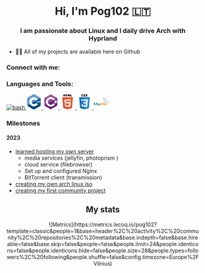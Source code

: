 <h1 align="center">Hi, I'm Pog102 🇱🇹</h1>
<h3 align="center">I am passionate about Linux and I daily drive Arch with Hyprland</h3>

- 👨‍💻 All of my projects are available here on Github

<h3 align="left">Connect with me:</h3>
<p align="left">
</p>


<h3 align="left">Languages and Tools:</h3>
<p align="left"> <a href="https://www.gnu.org/software/bash/" target="_blank" rel="noreferrer"> <img src="https://www.vectorlogo.zone/logos/gnu_bash/gnu_bash-icon.svg" alt="bash" width="40" height="40"/> </a> <a href="https://www.w3schools.com/cpp/" target="_blank" rel="noreferrer"> <img src="https://raw.githubusercontent.com/devicons/devicon/master/icons/cplusplus/cplusplus-original.svg" alt="cplusplus" width="40" height="40"/> </a> <a href="https://www.w3schools.com/cs/" target="_blank" rel="noreferrer"> <img src="https://raw.githubusercontent.com/devicons/devicon/master/icons/csharp/csharp-original.svg" alt="csharp" width="40" height="40"/> </a> <a href="https://www.w3.org/html/" target="_blank" rel="noreferrer"> <img src="https://raw.githubusercontent.com/devicons/devicon/master/icons/html5/html5-original-wordmark.svg" alt="html5" width="40" height="40"/> </a><a href="https://www.w3schools.com/css/" target="_blank"> <img src="https://raw.githubusercontent.com/devicons/devicon/master/icons/css3/css3-original-wordmark.svg" alt="css3" width="40" height="40"/> </a><a href="https://www.mysql.com/" target="_blank"> <img src="https://raw.githubusercontent.com/devicons/devicon/master/icons/mysql/mysql-original-wordmark.svg" alt="mysql" width="40" height="40"/> </a>

### Milestones
#### 2023
- [learned hosting my own server](/journal/hosting_server.md)
  - media services (jellyfin, photoprism )
  - cloud service (filebrowser)
  - Set up and configured Nginx
  - BitTorrent client (transmission)
- [creating my own arch linux iso](/journal/arch_iso.md)
- [creating my first community project](./journal/community_project.md)
<h2 align="center">My stats</h2>
<p align="center">
![Metrics](https://metrics.lecoq.io/pog102?template=classic&people=1&base=header%2C%20activity%2C%20community%2C%20repositories%2C%20metadata&base.indepth=false&base.hireable=false&base.skip=false&people=false&people.limit=24&people.identicons=false&people.identicons.hide=false&people.size=28&people.types=followers%2C%20following&people.shuffle=false&config.timezone=Europe%2FVilnius)
</p>
